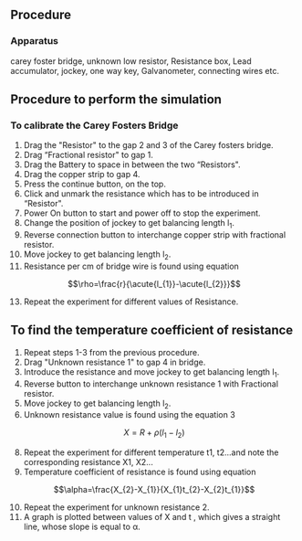 ## Procedure

### Apparatus
carey foster bridge, unknown low resistor, Resistance box, Lead accumulator, jockey, one way key, Galvanometer, connecting wires etc.

## Procedure to perform the simulation

### To calibrate the Carey Fosters Bridge
1. Drag the "Resistor" to the gap 2 and 3 of the Carey fosters bridge.
2. Drag “Fractional resistor" to gap 1.
3. Drag the Battery to space in between the two “Resistors".
4. Drag the copper strip to gap 4.
5. Press the continue button, on the top.
6. Click and unmark the resistance which has to be introduced in “Resistor".
7. Power On button to start and power off to stop the experiment.
8. Change the position of jockey to get balancing length l<sub>1</sub>.
9. Reverse connection button to interchange copper strip with fractional resistor.
10. Move jockey to get balancing length l<sub>2</sub>.
11. Resistance per cm of bridge wire is found using equation

  $$\rho=\frac{r}{\acute{l_{1}}-\acute{l_{2}}}$$
  
13. Repeat the experiment for different values of Resistance.

## To find the temperature coefficient of resistance
1. Repeat steps 1-3 from the previous procedure.
2. Drag "Unknown resistance 1" to gap 4 in bridge.
3. Introduce the resistance and move jockey to get balancing length l<sub>1</sub>.
4. Reverse button to interchange unknown resistance 1 with Fractional resistor.
5. Move jockey to get balancing length l<sub>2</sub>.
6. Unknown resistance value is found using the equation 3
   
  $$X=R+\rho(l_{1}-l_{2})$$
  
8. Repeat the experiment for different temperature t1, t2...and note the corresponding resistance X1, X2...
9. Temperature coefficient of resistance is found using equation

  $$\alpha=\frac{X_{2}-X_{1}}{X_{1}t_{2}-X_{2}t_{1}}$$
  
10. Repeat the experiment for unknown resistance 2.
11. A graph is plotted between values of X and t , which gives a straight line, whose slope is equal to α. 

